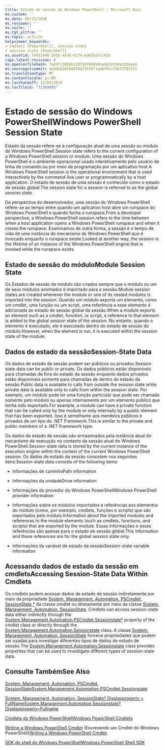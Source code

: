 ```yaml
---
title: Estado de sessão do Windows PowerShell | Microsoft Docs
ms.custom: ''
ms.date: 09/13/2016
ms.reviewer: ''
ms.suite: ''
ms.tgt_pltfrm: ''
ms.topic: article
helpviewer_keywords:
- Cmdlets [PowerShell], session state
- session state [PowerShell]
ms.assetid: 74912940-2b10-4a76-b174-6d035d71c02b
caps.latest.revision: 8
ms.openlocfilehash: fa207130bbb120750780bb0aa9b32150a32daaa2
ms.sourcegitcommit: debd2b38fb8070a7357bf1a4bf9cc736f3702f31
ms.translationtype: MT
ms.contentlocale: pt-BR
ms.lasthandoff: 12/05/2019
ms.locfileid: "72369095"
---
```

# <a name="windows-powershell-session-state"></a><span data-ttu-id="ebd4f-102">Estado de sessão do Windows PowerShell</span><span class="sxs-lookup"><span data-stu-id="ebd4f-102">Windows PowerShell Session State</span></span>

<span data-ttu-id="ebd4f-103">Estado da sessão refere-se à configuração atual de uma sessão ou módulo do Windows PowerShell.</span><span class="sxs-lookup"><span data-stu-id="ebd4f-103">Session state refers to the current configuration of a Windows PowerShell session or module.</span></span> <span data-ttu-id="ebd4f-104">Uma sessão do Windows PowerShell é o ambiente operacional usado interativamente pelo usuário de linha de comando ou por meio de programação por um aplicativo host.</span><span class="sxs-lookup"><span data-stu-id="ebd4f-104">A Windows PowerShell session is the operational environment that is used interactively by the command-line user or programmatically by a host application.</span></span> <span data-ttu-id="ebd4f-105">O estado de sessão de uma sessão é conhecido como o estado de sessão global.</span><span class="sxs-lookup"><span data-stu-id="ebd4f-105">The session state for a session is referred to as the global session state.</span></span>

<span data-ttu-id="ebd4f-106">Da perspectiva do desenvolvedor, uma sessão do Windows PowerShell refere-se ao tempo entre quando um aplicativo host abre um runspace do Windows PowerShell e quando fecha o runspace.</span><span class="sxs-lookup"><span data-stu-id="ebd4f-106">From a developer perspective, a Windows PowerShell session refers to the time between when a host application opens a Windows PowerShell runspace and when it closes the runspace.</span></span> <span data-ttu-id="ebd4f-107">Examinamos de outra forma, a sessão é o tempo de vida de uma instância do mecanismo do Windows PowerShell que é invocado enquanto o runspace existe.</span><span class="sxs-lookup"><span data-stu-id="ebd4f-107">Looked at another way, the session is the lifetime of an instance of the Windows PowerShell engine that is invoked while the runspace exists.</span></span>

## <a name="module-session-state"></a><span data-ttu-id="ebd4f-108">Estado de sessão do módulo</span><span class="sxs-lookup"><span data-stu-id="ebd4f-108">Module Session State</span></span>

<span data-ttu-id="ebd4f-109">Os Estados de sessão de módulo são criados sempre que o módulo ou um de seus módulos aninhados é importado para a sessão.</span><span class="sxs-lookup"><span data-stu-id="ebd4f-109">Module session states are created whenever the module or one of its nested modules is imported into the session.</span></span> <span data-ttu-id="ebd4f-110">Quando um módulo exporta um elemento, como um cmdlet, uma função ou um script, uma referência a esse elemento é adicionada ao estado de sessão global da sessão.</span><span class="sxs-lookup"><span data-stu-id="ebd4f-110">When a module exports an element such as a cmdlet, function, or script, a reference to that element is added to the global session state of the session.</span></span> <span data-ttu-id="ebd4f-111">No entanto, quando o elemento é executado, ele é executado dentro do estado de sessão do módulo.</span><span class="sxs-lookup"><span data-stu-id="ebd4f-111">However, when the element is run, it is executed within the session state of the module.</span></span>

## <a name="session-state-data"></a><span data-ttu-id="ebd4f-112">Dados de estado da sessão</span><span class="sxs-lookup"><span data-stu-id="ebd4f-112">Session-State Data</span></span>

<span data-ttu-id="ebd4f-113">Os dados de estado da sessão podem ser públicos ou privados.</span><span class="sxs-lookup"><span data-stu-id="ebd4f-113">Session state data can be public or private.</span></span> <span data-ttu-id="ebd4f-114">Os dados públicos estão disponíveis para chamadas de fora do estado da sessão enquanto dados privados estão disponíveis somente para chamadas de dentro do estado da sessão.</span><span class="sxs-lookup"><span data-stu-id="ebd4f-114">Public data is available to calls from outside the session state while private data is available only to calls from within the session state.</span></span> <span data-ttu-id="ebd4f-115">Por exemplo, um módulo pode ter uma função particular que pode ser chamada somente pelo módulo ou apenas internamente por um elemento público que tenha sido exportado.</span><span class="sxs-lookup"><span data-stu-id="ebd4f-115">For example, a module can have a private function that can be called only by the module or only internally by a public element that has been exported.</span></span> <span data-ttu-id="ebd4f-116">Isso é semelhante aos membros públicos e privados de um tipo de .NET Framework.</span><span class="sxs-lookup"><span data-stu-id="ebd4f-116">This is similar to the private and public members of a .NET Framework type.</span></span>

<span data-ttu-id="ebd4f-117">Os dados de estado da sessão são armazenados pela instância atual do mecanismo de execução no contexto da sessão atual do Windows PowerShell.</span><span class="sxs-lookup"><span data-stu-id="ebd4f-117">Session-state data is stored by the current instance of the execution engine within the context of the current Windows PowerShell session.</span></span> <span data-ttu-id="ebd4f-118">Os dados de estado da sessão consistem nos seguintes itens:</span><span class="sxs-lookup"><span data-stu-id="ebd4f-118">Session-state data consists of the following items:</span></span>

- <span data-ttu-id="ebd4f-119">Informações de caminho</span><span class="sxs-lookup"><span data-stu-id="ebd4f-119">Path information</span></span>

- <span data-ttu-id="ebd4f-120">Informações da unidade</span><span class="sxs-lookup"><span data-stu-id="ebd4f-120">Drive information</span></span>

- <span data-ttu-id="ebd4f-121">Informações do provedor do Windows PowerShell</span><span class="sxs-lookup"><span data-stu-id="ebd4f-121">Windows PowerShell provider information</span></span>

- <span data-ttu-id="ebd4f-122">Informações sobre os módulos importados e referências aos elementos do módulo (como, por exemplo, cmdlets, funções e scripts) que são exportados pelo módulo.</span><span class="sxs-lookup"><span data-stu-id="ebd4f-122">Information about the imported modules and references to the module elements (such as cmdlets, functions, and scripts) that are exported by the module.</span></span> <span data-ttu-id="ebd4f-123">Essas informações e essas referências são apenas para o estado de sessão global.</span><span class="sxs-lookup"><span data-stu-id="ebd4f-123">This information and these references are for the global session state only.</span></span>

- <span data-ttu-id="ebd4f-124">Informações da variável de estado da sessão</span><span class="sxs-lookup"><span data-stu-id="ebd4f-124">Session-state variable information</span></span>

## <a name="accessing-session-state-data-within-cmdlets"></a><span data-ttu-id="ebd4f-125">Acessando dados de estado da sessão em cmdlets</span><span class="sxs-lookup"><span data-stu-id="ebd4f-125">Accessing Session-State Data Within Cmdlets</span></span>

<span data-ttu-id="ebd4f-126">Os cmdlets podem acessar dados de estado de sessão indiretamente por meio da propriedade [System. Management. Automation. PSCmdlet. SessionState \*](/dotnet/api/System.Management.Automation.PSCmdlet.SessionState) da classe cmdlet ou diretamente por meio da classe [System. Management. Automation. SessionState](/dotnet/api/System.Management.Automation.SessionState) .</span><span class="sxs-lookup"><span data-stu-id="ebd4f-126">Cmdlets can access session-state data either indirectly through the [System.Management.Automation.PSCmdlet.Sessionstate\*](/dotnet/api/System.Management.Automation.PSCmdlet.SessionState) property of the cmdlet class or directly through the [System.Management.Automation.Sessionstate](/dotnet/api/System.Management.Automation.SessionState) class.</span></span> <span data-ttu-id="ebd4f-127">A classe [System. Management. Automation. SessionState](/dotnet/api/System.Management.Automation.SessionState) fornece propriedades que podem ser usadas para investigar diferentes tipos de dados de estado de sessão.</span><span class="sxs-lookup"><span data-stu-id="ebd4f-127">The [System.Management.Automation.Sessionstate](/dotnet/api/System.Management.Automation.SessionState) class provides properties that can be used to investigate different types of session-state data.</span></span>

## <a name="see-also"></a><span data-ttu-id="ebd4f-128">Consulte Também</span><span class="sxs-lookup"><span data-stu-id="ebd4f-128">See Also</span></span>

[<span data-ttu-id="ebd4f-129">System. Management. Automation. PSCmdlet. SessionState</span><span class="sxs-lookup"><span data-stu-id="ebd4f-129">System.Management.Automation.PSCmdlet.Sessionstate</span></span>](/dotnet/api/System.Management.Automation.PSCmdlet.SessionState)

[<span data-ttu-id="ebd4f-130">System. Management. Automation. SessionState? Displayproperty = FullName</span><span class="sxs-lookup"><span data-stu-id="ebd4f-130">System.Management.Automation.Sessionstate?Displayproperty=Fullname</span></span>](/dotnet/api/System.Management.Automation.SessionState)

[<span data-ttu-id="ebd4f-131">Cmdlets do Windows PowerShell</span><span class="sxs-lookup"><span data-stu-id="ebd4f-131">Windows PowerShell Cmdlets</span></span>](./cmdlet-overview.md)

<span data-ttu-id="ebd4f-132">[Writing a Windows PowerShell Cmdlet](./writing-a-windows-powershell-cmdlet.md) (Escrevendo um Cmdlet do Windows PowerShell)</span><span class="sxs-lookup"><span data-stu-id="ebd4f-132">[Writing a Windows PowerShell Cmdlet](./writing-a-windows-powershell-cmdlet.md)</span></span>

[<span data-ttu-id="ebd4f-133">SDK do shell do Windows PowerShell</span><span class="sxs-lookup"><span data-stu-id="ebd4f-133">Windows PowerShell Shell SDK</span></span>](../windows-powershell-reference.md)
